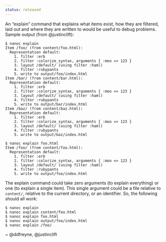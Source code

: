 ```yaml
--- 
status: released
--- 
```


An “explain” command that explains what items exist, how they are filtered, laid out and where they are written to would be useful to debug problems. Sample output (from @justinclift):

```
$ nanoc explain
Item /foo/ (from content/foo.html):
  Representation default:
    1. filter :erb
    2. filter :colorize_syntax, arguments { :moo => 123 }
    3. layout /default/ (using filter :haml)
    4. filter :rubypants
    5. write to output/foo/index.html
Item /bar/ (from content/bar.html):
  Representation default:
    1. filter :erb
    2. filter :colorize_syntax, arguments { :moo => 123 }
    3. layout /default/ (using filter :haml)
    4. filter :rubypants
    5. write to output/bar/index.html
Item /baz/ (from content/baz.html):
  Representation default:
    1. filter :erb
    2. filter :colorize_syntax, arguments { :moo => 123 }
    3. layout /default/ (using filter :haml)
    4. filter :rubypants
    5. write to output/baz/index.html

$ nanoc explain foo.html
Item /foo/ (from content/foo.html):
  Representation default:
    1. filter :erb
    2. filter :colorize_syntax, arguments { :moo => 123 }
    3. layout /default/ (using filter :haml)
    4. filter :rubypants
    5. write to output/foo/index.html
```

The explain command could take zero arguments (to explain everything) or one (to explain a single item). This single argument could be a file relative to `content/`, relative to the current directory, or an identifier. So, the following should all work:

```
$ nanoc explain
$ nanoc explain content/foo.html
$ nanoc explain foo.html
$ nanoc explain output/foo/index.html
$ nanoc explain /foo/
```

~ @ddfreyne, @justinclift
